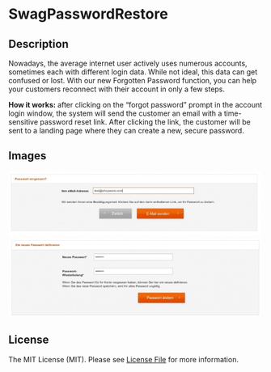 # SwagPasswordRestore

## Description
Nowadays, the average internet user actively uses numerous accounts, sometimes each with different login data.
While not ideal, this data can get confused or lost.
With our new Forgotten Password function, you can help your customers reconnect with their account in only a few steps.

**How it works:**
after clicking on the “forgot password” prompt in the account login window, the system will send the customer an email with a time-sensitive password reset link.
After clicking the link, the customer will be sent to a landing page where they can create a new, secure password.

## Images
<img src="image1.jpg" alt="Frontend" style="width: 500px;"/>
<img src="image2.jpg" alt="Frontend" style="width: 500px;"/>

## License

The MIT License (MIT). Please see [License File](LICENSE) for more information.
